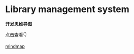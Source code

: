 # Library management system

**开发思维导图**

点击查看:point_down:

[mindmap](https://arronvague.github.io/Database-Systems-Laboratory/lab15-library-management-system/mindmap/mindmap.html)

